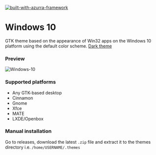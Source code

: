[![built-with-azurra-framework](https://github.com/B00merang-Project/Azurra_framework/raw/assets/azurra_framework_smaller.png)](https://github.com/B00merang-Project/Azurra_framework)

# Windows 10
GTK theme based on the appearance of Win32 apps on the Windows 10 platform using the default color scheme. [Dark theme](https://github.com/B00merang-Project/Windows-10-Dark)

### Preview
![Windows-10](http://b00merang.weebly.com/uploads/1/6/8/1/16813022/screenshot-2016-11-01-10-35-43_orig.png)

### Supported platforms
- Any GTK-based desktop
- Cinnamon
- Gnome
- Xfce
- MATE
- LXDE/Openbox

### Manual installation
Go to releases, download the latest `.zip` file and extract it to the themes directory i.e. `/home/USERNAME/.themes`
